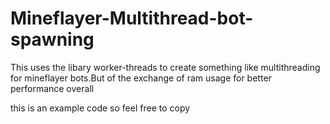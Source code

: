 # Mineflayer-Multithread-bot-spawning

This uses the libary worker-threads to create something like multithreading for mineflayer bots.But of the exchange of ram usage for better performance overall

this is an example code so feel free to copy
